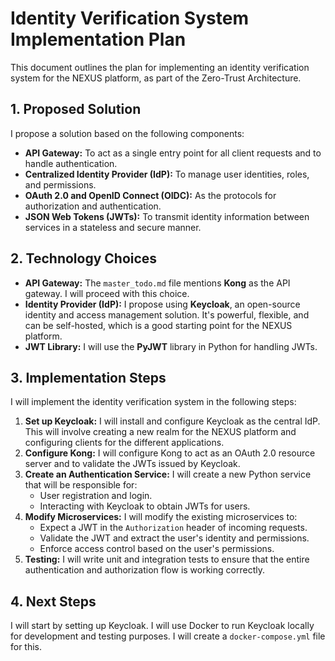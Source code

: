 # Identity Verification System Implementation Plan

This document outlines the plan for implementing an identity verification system for the NEXUS platform, as part of the Zero-Trust Architecture.

## 1. Proposed Solution

I propose a solution based on the following components:

- **API Gateway:** To act as a single entry point for all client requests and to handle authentication.
- **Centralized Identity Provider (IdP):** To manage user identities, roles, and permissions.
- **OAuth 2.0 and OpenID Connect (OIDC):** As the protocols for authorization and authentication.
- **JSON Web Tokens (JWTs):** To transmit identity information between services in a stateless and secure manner.

## 2. Technology Choices

- **API Gateway:** The `master_todo.md` file mentions **Kong** as the API gateway. I will proceed with this choice.
- **Identity Provider (IdP):** I propose using **Keycloak**, an open-source identity and access management solution. It's powerful, flexible, and can be self-hosted, which is a good starting point for the NEXUS platform.
- **JWT Library:** I will use the **PyJWT** library in Python for handling JWTs.

## 3. Implementation Steps

I will implement the identity verification system in the following steps:

1.  **Set up Keycloak:** I will install and configure Keycloak as the central IdP. This will involve creating a new realm for the NEXUS platform and configuring clients for the different applications.
2.  **Configure Kong:** I will configure Kong to act as an OAuth 2.0 resource server and to validate the JWTs issued by Keycloak.
3.  **Create an Authentication Service:** I will create a new Python service that will be responsible for:
    - User registration and login.
    - Interacting with Keycloak to obtain JWTs for users.
4.  **Modify Microservices:** I will modify the existing microservices to:
    - Expect a JWT in the `Authorization` header of incoming requests.
    - Validate the JWT and extract the user's identity and permissions.
    - Enforce access control based on the user's permissions.
5.  **Testing:** I will write unit and integration tests to ensure that the entire authentication and authorization flow is working correctly.

## 4. Next Steps

I will start by setting up Keycloak. I will use Docker to run Keycloak locally for development and testing purposes. I will create a `docker-compose.yml` file for this.
